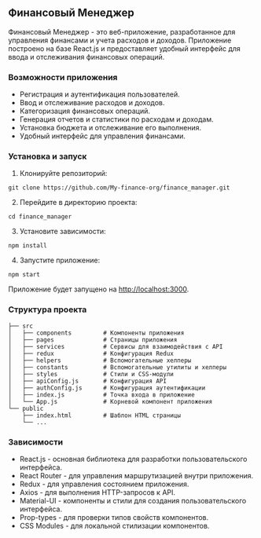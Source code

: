 ## Финансовый Менеджер

Финансовый Менеджер - это веб-приложение, разработанное для управления финансами и учета расходов и доходов. Приложение построено на базе React.js и предоставляет удобный интерфейс для ввода и отслеживания финансовых операций.

### Возможности приложения

- Регистрация и аутентификация пользователей.
- Ввод и отслеживание расходов и доходов.
- Категоризация финансовых операций.
- Генерация отчетов и статистики по расходам и доходам.
- Установка бюджета и отслеживание его выполнения.
- Удобный интерфейс для управления финансами.

### Установка и запуск

1. Клонируйте репозиторий:

```
git clone https://github.com/My-finance-org/finance_manager.git
```

2. Перейдите в директорию проекта:

```
cd finance_manager
```

3. Установите зависимости:

```
npm install
```

4. Запустите приложение:

```
npm start
```

Приложение будет запущено на [http://localhost:3000](http://localhost:3000).

### Структура проекта

```
├── src
│   ├── components         # Компоненты приложения
│   ├── pages              # Страницы приложения
│   ├── services           # Сервисы для взаимодействия с API
│   ├── redux              # Конфигурация Redux
│   ├── helpers            # Вспомогательные хелперы
│   ├── constants          # Вспомогательные утилиты и хелперы
│   ├── styles             # Стили и CSS-модули
│   ├── apiConfig.js       # Конфигурация API
│   ├── authConfig.js      # Конфигурация аутентификации
│   ├── index.js           # Точка входа в приложение
│   └── App.js             # Корневой компонент приложения
└── public
    ├── index.html         # Шаблон HTML страницы
    └── ...
```

### Зависимости

- React.js - основная библиотека для разработки пользовательского интерфейса.
- React Router - для управления маршрутизацией внутри приложения.
- Redux - для управления состоянием приложения.
- Axios - для выполнения HTTP-запросов к API.
- Material-UI - компоненты и стили для создания пользовательского интерфейса.
- Prop-types - для проверки типов свойств компонентов.
- CSS Modules - для локальной стилизации компонентов.
